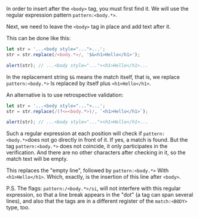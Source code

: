 In order to insert after the `<body>` tag, you must first find it. We will use the regular expression pattern `pattern:<body.*>`.

Next, we need to leave the `<body>` tag in place and add text after it.

This can be done like this:
```js run
let str = '...<body style="...">...';
str = str.replace(/<body.*>/, '$&<h1>Hello</h1>');

alert(str); // ...<body style="..."><h1>Hello</h1>...
```

In the replacement string `$&` means the match itself, that is, we replace `pattern:<body.*>` Is replaced by itself plus  `<h1>Hello</h1>`.

An alternative is to use retrospective validation:

```js run
let str = '...<body style="...">...';
str = str.replace(/(?<=<body.*>)/, `<h1>Hello</h1>`);

alert(str); // ...<body style="..."><h1>Hello</h1>...
```

Such a regular expression at each position will check if `pattern:<body.*>`does not go directly in front of it. If yes, a match is found. But the tag `pattern:<body.*>` does not coincide, it only participates in the verification. And there are no other characters after checking in it, so the match text will be empty.

This replaces the "empty line", followed by `pattern:<body.*>` With `<h1>Hello</h1>`. Which, exactly, is the insertion of this line after `<body>`.

P.S. The flags: `pattern:/<body.*>/si`, will not interfere with this regular expression, so that a line break appears in the "dot" (a tag can span several lines), and also that the tags are in a different register of the `match:<BODY>` type, too.

